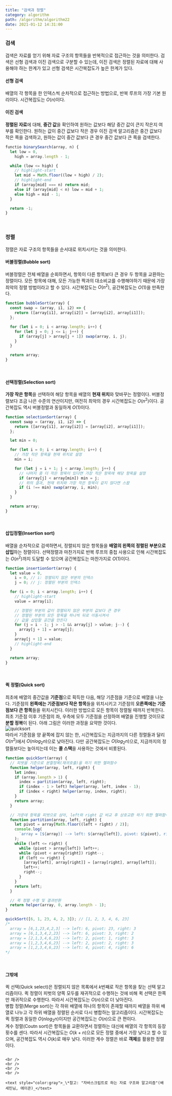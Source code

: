 ```yaml
---
title: "검색과 정렬"
category: algorithm
path: /algorithm/algorithm22
date: 2021-01-12 14:31:00
---
```


### 검색

검색은 자료를 얻기 위해 자료 구조의 항목들을 반복적으로 접근하는 것을 의미한다. 검색은 선형 검색과 이진 검색으로 구분할 수 있는데, 이진 검색은 정렬된 자료에 대해 사용해야 하는 한계가 있고 선형 검색은 시간복잡도가 높은 한계가 있다.

#### 선형 검색

배열의 각 항목을 한 인덱스씩 순차적으로 접근하는 방법으로, 반복 루프의 가장 기본 원리이다. 시간복잡도는 $O(n)$이다.

#### 이진 검색

**정렬된 자료**에 대해, **중간 값**을 확인하여 원하는 값보다 해당 중간 값이 큰지 작은지 여부를 확인한다. 원하는 값이 중간 값보다 작은 경우 이진 검색 알고리즘은 중간 값보다 작은 쪽을 검색하고, 원하는 값이 중간 값보다 큰 경우 중간 값보다 큰 쪽을 검색한다.

```jsx
functio binarySearch(array, n) {
  let low = 0,
    high = array.length - 1;

  while (low <= high) {
    // highlight-start
    let mid = Math.floor((low + high) / 2);
    // highlight-end
    if (array[mid] === n) return mid;
    else if (array[mid] < n) low = mid + 1;
    else high = mid - 1;
  }

  return -1;
}
```

<br />

### 정렬

정렬은 자료 구조의 항목들을 순서대로 위치시키는 것을 의미한다.

#### 버블정렬(Bubble sort)

버블정렬은 전체 배열을 순회하면서, 항목이 다른 항목보다 큰 경우 두 항목을 교환하는 정렬이다. 모든 항목에 대해, 모든 가능한 짝과의 대소비교를 수행해야하기 때문에 가장 최악의 정렬 방법이라고 할 수 있다. 시간복잡도는 $O(n{^2})$, 공간복잡도는 $O(1)$을 만족한다.

```jsx
function bubbleSort(array) {
  const swap = (array, i1, i2) => {
    return ([array[i1], array[i2]] = [array[i2], array[i1]]);
  };

  for (let i = 0; i < array.length; i++) {
    for (let j = 0; j <= i; j++) {
      if (array[j] > array[j + 1]) swap(array, i, j);
    }
  }

  return array;
}
```

<br />

#### 선택정렬(Selection sort)

**가장 작은 항목**을 선택하여 해당 항목을 배열의 **현재 위치**와 맞바꾸는 정렬이다. 버블정렬보다 조금 나은 수준의 연산이지만, 여전히 최악의 경우 시간복잡도는 $O(n{^2})$이다. 공간복잡도 역시 버블정렬과 동일하게 $O(1)$이다.

```jsx
function selectionSort(array) {
  const swap = (array, i1, i2) => {
    return ([array[i1], array[i2]] = [array[i2], array[i1]]);
  };

  let min = 0;

  for (let i = 0; i < array.length; i++) {
    // 가장 작은 항목을 현재 위치로 설정
    min = i;

    for (let j = i + 1; j < array.length; j++) {
      // 나머지 중 더 작은 항목이 있다면 가장 작은 항목에 해당 항목을 설정
      if (array[j] < array[min]) min = j;
      // 위의 결과, 현재 위치와 가장 작은 항목이 같지 않다면 스왑
      if (i !== min) swap(array, i, min);
    }
  }

  return array;
}
```

<br />

#### 삽입정렬(Insertion sort)

배열을 순차적으로 검색하면서, 정렬되지 않은 항목들을 **배열의 왼쪽의 정렬된 부분으로 삽입**하는 정렬이다. 선택정렬과 마찬가지로 반복 루프의 중첩 사용으로 인해 시간복잡도는 $O(n{^2})$까지 도달할 수 있으며 공간복잡도는 마찬가지로 $O(1)$이다.

```jsx
function insertionSort(array) {
  let value = 0,
    i = 0, // i: 정렬되지 않은 부분의 인덱스
    j = 0; // j: 정렬된 부분의 인덱스

  for (i = 0; i < array.length; i++) {
    // highlight-start
    value = array[i];

    // 정렬된 부분의 값이 정렬되지 않은 부분의 값보다 큰 경우
    // 정렬된 부분의 모든 항목을 하나씩 뒤로 이동시켜서
    // 값을 삽입할 공간을 만든다
    for (j = i - 1; j > -1 && array[j] > value; j--) {
      array[j + 1] = array[j];
    }
    array[j + 1] = value;
    // highlight-end
  }

  return array;
}
```

<br />

#### 퀵 정렬(Quick sort)

최초에 배열의 중간값을 **기준점**으로 획득한 다음, 해당 기준점을 기준으로 배열을 나눈다. 기준점의 **왼쪽에는 기준점보다 작은 항목**들을 위치시키고 기준점의 **오른쪽에는 기준점보다 큰 항목**들을 위치시킨다. 이러한 방법으로 모든 항목이 정렬될 때까지 반복한다. 최초 기준점 이후 기준점의 좌, 우측에 모두 기준점을 선정하여 배열을 진행할 것이므로 **분할 정복**이 된다. 아래 그림은 이러한 과정을 요약한 것이다.  
![quicksort](https://user-images.githubusercontent.com/67884699/104813540-1a2fd300-584d-11eb-8a58-2f06819693e6.jpg)  
따라서 기준점을 양 끝쪽에 잡지 않는 한, 시간복잡도는 지금까지의 다른 정렬들과 달리 $O(n{^2})$에서 $O(nlog{_2}{n})$으로 낮아진다. 다만 공간복잡도는 $O(log{_2}{n})$으로, 지금까지의 정렬들보다는 높아지는데 이는 **콜 스택**을 사용하는 것에서 비롯된다.

```jsx
function quickSort(array) {
  // 피벗을 기준으로 분할정복(재귀호출)을 하기 위한 헬퍼함수
  function helper(array, left, right) {
    let index;
    if (array.length > 1) {
      index = partition(array, left, right);
      if (index - 1 > left) helper(array, left, index - 1);
      if (index < right) helper(array, index, right);
    }
    return array;
  }

  // 가운데 항목을 피벗으로 삼아, left와 right 값 비교 후 상호교환 하기 위한 헬퍼함수
  function partition(array, left, right) {
    let pivot = array[Math.floor((left + right) / 2)];
    console.log(
      `array = [${array}] --> left: ${array[left]}, pivot: ${pivot}, right: ${array[right]}`
    );
    while (left <= right) {
      while (pivot > array[left]) left++;
      while (pivot < array[right]) right--;
      if (left <= right) {
        [array[left], array[right]] = [array[right], array[left]];
        left++;
        right--;
      }
    }
    return left;
  }

  // 퀵 정렬 수행 및 결과반환
  return helper(array, 0, array.length - 1);
}

quickSort([6, 1, 23, 4, 2, 3]); // [1, 2, 3, 4, 6, 23]
/*
  array = [6,1,23,4,2,3] --> left: 6, pivot: 23, right: 3
  array = [6,1,3,4,2,23] --> left: 6, pivot: 3, right: 2
  array = [2,1,3,4,6,23] --> left: 2, pivot: 1, right: 3
  array = [1,2,3,4,6,23] --> left: 2, pivot: 2, right: 3
  array = [1,2,3,4,6,23] --> left: 4, pivot: 4, right: 6
*/
```

<br />

#### 그밖에

퀵 선택(Quick select)은 정렬되지 않은 목록에서 $k$번째로 작은 항목을 찾는 선택 알고리즘이다. 퀵 정렬이 피벗의 양쪽 모두를 재귀적으로 수행하는 것에 비해 퀵 선택은 한쪽만 재귀적으로 수행한다. 따라서 시간복잡도는 $O(n)$으로 더 낮아진다.  
병합 정렬(Merge sort)는 각 하위 배열에 하나의 항목이 존재할 때까지 배열을 하위 배열로 나누고 각 하위 배열을 정렬된 순서로 다시 병합하는 알고리즘이다. 시간복잡도는 퀵 정렬과 동일한 $O(nlog{_2}{n})$이지만 공간복잡도는 $O(n)$으로 큰 편이다.  
계수 정렬(Coutn sort)은 항목들을 교환하면서 정렬하는 대신에 배열의 각 항목의 등장 횟수를 센다. 따라서 시간복잡도는 $O(k+n)$으로 모든 정렬 중에서 가장 낮다고 할 수 있으며, 공간복잡도 역시 $O(k)$로 매우 낮다. 이러한 계수 정렬은 바로 **객체**를 활용한 정렬이다.

```

<br />
<br />
<br />
<br />

<text style="color:gray">_\*참고: "자바스크립트로 하는 자료 구조와 알고리즘"(배세민님, 에이콘)_</text>
```
